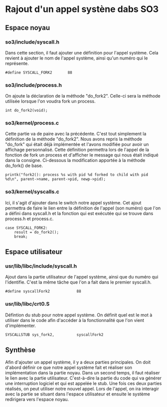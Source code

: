 # Rajout d'un appel systène dabs SO3

## Espace noyau

### so3/include/syscall.h 
Dans cette section, il faut ajouter une définition pour l'appel système. Cela revient à ajouter le nom de l'appel système, ainsi qu'un numéro qui le représente.

    #define SYSCALL_FORK2 		88

### so3/include/process.h 
On ajoute la déclaration de la méthode "do_fork2". Celle-ci sera la méthode utilisée lorsque l'on voudra fork un process.

    int do_fork2(void);

### so3/kernel/process.c 
Cette partie va de paire avec la précédente. C'est tout simplement la définition de la méthode "do_fork2". Nous avons repris la méthode "do_fork" qui était déjà implémentée et l'avons modifiée pour avoir un affichage personnalisé. Cette définition permettra lors de l'appel de la fonction de fork un process et d'afficher le message qui nous était indiqué dans la consigne. Ci-dessous la modification apportée à la méthode do_fork() de base.

    printk("fork2(): process %s with pid %d forked to child with pid %d\n", parent->name, parent->pid, newp->pid);


### so3/kernel/syscalls.c 
Ici, il s'agit d'ajouter dans le switch notre appel système. Cet ajout permettra de faire le lien entre la définition de l'appel (son numéro) que l'on a défini dans syscall.h et la fonction qui est exécutée qui se trouve dans process.h et process.c.


    case SYSCALL_FORK2:
        result = do_fork2();
        break;

## Espace utilisateur

### usr/lib/libc/include/syscall.h
Ajout dans la partie utilisateur de l'appel système, ainsi que du numéro qui l'identifie. C'est la même tâche que l'on a fait dans le premier syscall.h.

    #define syscallFork2 		    88

### usr/lib/libc/crt0.S 
Défintion du stub pour notre appel système. On définit quel est le mot à utiliser dans le code afin d'accéder à la fonctionnalité que l'on vient d'implémenter.

    SYSCALLSTUB sys_fork2, 			syscallFork2

## Synthèse
Afin d'ajouter un appel système, il y a deux parties principales. On doit d'abord définir ce que notre appel système fait et réaliser son implémentation dans la partie noyau. Dans un second temps, il faut réaliser le lien avec la partie utilisateur. C'est-à-dire la partie du code qui va générer une interruption logiciel et qui est appelée le stub. Une fois ces deux parties réalisés, on peut utiliser notre nouvel appel. Lors de l'appel, on ira interagir avec la partie se situant dans l'espace utilisateur et ensuite le système redirigera vers l'espace noyau.